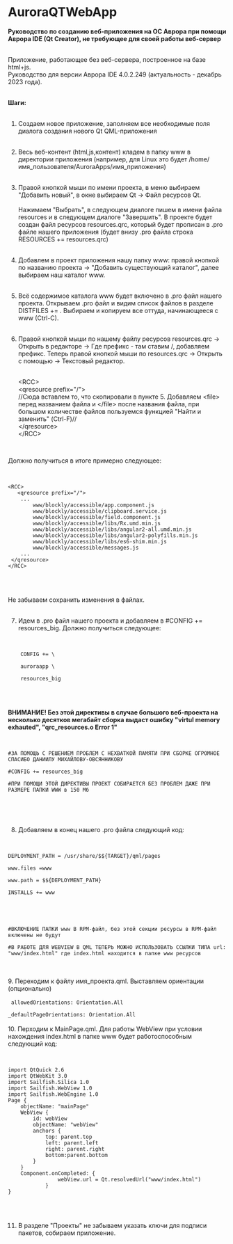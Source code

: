 # AuroraQTWebApp

<strong>Руководство по созданию веб-приложения на ОС Аврора при помощи Аврора IDE (Qt Creator), не требующее для своей работы веб-сервер</strong><br><br>

Приложение, работающее без веб-сервера, построенное на базе html+js. <br>Руководство для версии Аврора IDE 4.0.2.249 (актуальность - декабрь 2023 года).<br><br>

<strong>Шаги:</strong><br><br>
1. Создаем новое приложение, заполняем все необходимые поля диалога создания нового Qt QML-приложения<br><br>
2. Весь веб-контент (html,js,контент) кладем в папку www в директории приложения (например, для Linux это будет /home/имя_пользователя/AuroraApps/имя_приложения)<br><br>
3. Правой кнопкой мыши по имени проекта, в меню выбираем "Добавить новый", в окне выбираем Qt -> Файл ресурсов Qt.<br><br>
Нажимаем "Выбрать", в следующем диалоге пишем в имени файла resources и в следующем диалоге "Завершить". В проекте будет создан файл ресурсов resources.qrc, который будет прописан в .pro файле нашего приложения (будет внизу .pro файла строка RESOURCES += resources.qrc)<br><br>
4. Добавлем в проект приложения нашу папку www: правой кнопкой по названию проекта -> "Добавить существующий каталог", далее выбираем наш каталог www.<br><br>
5. Всё содержимое каталога www будет включено в .pro файл нашего проекта. Открываем .pro файл и видим список файлов в разделе DISTFILES += . Выбираем и копируем все оттуда, начинающееся с www (Ctrl-C).<br><br>
6. Правой кнопкой мыши по нашему файлу ресурсов resources.qrc -> Открыть в редакторе -> Где префикс - там ставим /, добавляем префикс. Теперь правой кнопкой мыши по resources.qrc -> Открыть с помощью -> Текстовый редактор.<br><br>
   
   &lt;RCC&gt;<br>
   &lt;qresource prefix="/"&gt;<br>
    //Сюда вставлем то, что скопировали в пункте 5. Добавляем &lt;file&gt; перед названием файла и &lt;/file&gt; после названия файла, при большом количестве файлов пользуемся функцией "Найти и заменить" (Ctrl-F)//<br>
   &lt;/qresource&gt;<br>
&lt;/RCC&gt;<br>
<br>

Должно получиться в итоге примерно следующее:<br><br>
<pre><code>
&lt;RCC&gt;
   &lt;qresource prefix="/"&gt;
    ...
        <file>www/blockly/accessible/app.component.js</file>
        <file>www/blockly/accessible/clipboard.service.js</file>
        <file>www/blockly/accessible/field.component.js</file>
        <file>www/blockly/accessible/libs/Rx.umd.min.js</file>
        <file>www/blockly/accessible/libs/angular2-all.umd.min.js</file>
        <file>www/blockly/accessible/libs/angular2-polyfills.min.js</file>
        <file>www/blockly/accessible/libs/es6-shim.min.js</file>
        <file>www/blockly/accessible/messages.js</file>
    ...
 &lt;/qresource&gt;
&lt;/RCC&gt;
</code></pre><br><br>

Не забываем сохранить изменения в файлах.<br><br>

7. Идем в .pro файл нашего проекта и добавляем  в #CONFIG += resources_big. Должно получиться следующее:<br><br>
   
<code>
    CONFIG += \ <br>
    auroraapp \ <br>
    resources_big <br>
</code><br><br>

<strong>ВНИМАНИЕ! 
Без этой директивы в случае большого веб-проекта на несколько десятков мегабайт сборка выдаст ошибку "virtul memory exhauted", "qrc_resources.o Error 1"
</strong><br><br>

<pre><code>
#ЗА ПОМОЩЬ С РЕШЕНИЕМ ПРОБЛЕМ С НЕХВАТКОЙ ПАМЯТИ ПРИ СБОРКЕ ОГРОМНОЕ СПАСИБО ДАНИИЛУ МИХАЙЛОВУ-ОВСЯННИКОВУ <br>
#CONFIG += resources_big<br>
#ПРИ ПОМОЩИ ЭТОЙ ДИРЕКТИВЫ ПРОЕКТ СОБИРАЕТСЯ БЕЗ ПРОБЛЕМ ДАЖЕ ПРИ РАЗМЕРЕ ПАПКИ WWW в 150 Мб<br>
</code></pre><br><br>

8. Добавляем в конец нашего .pro файла следующий код:<br><br>
<pre><code>
DEPLOYMENT_PATH = /usr/share/$${TARGET}/qml/pages <br>
www.files =www <br>
www.path = $${DEPLOYMENT_PATH} <br>
INSTALLS += www <br>
<br><br>

#ВКЛЮЧЕНИЕ ПАПКИ www В RPM-файл, без этой секции ресурсы в RPM-файл включены не будут<br>
#В РАБОТЕ ДЛЯ WEBVIEW В QML ТЕПЕРЬ МОЖНО ИСПОЛЬЗОВАТЬ ССЫЛКИ ТИПА url: "www/index.html" где index.html находится в папке www ресурсов</code></pre>
<br><br>
9. Переходим к файлу имя_проекта.qml. Выставляем ориентации (опционально)<br><br>
<code>
    allowedOrientations: Orientation.All <br>
    _defaultPageOrientations: Orientation.All
</code>
<br><br>
10. Перходим к MainPage.qml. Для работы WebView при условии нахождения index.html в папке www будет работоспособным следующий код:
<br><br>
<pre><code>
import QtQuick 2.6
import QtWebKit 3.0
import Sailfish.Silica 1.0
import Sailfish.WebView 1.0
import Sailfish.WebEngine 1.0
Page {
    objectName: "mainPage"
    WebView {
        id: webView
        objectName: "webView"
        anchors {
            top: parent.top
            left: parent.left
            right: parent.right
            bottom:parent.bottom
        }
    }
    Component.onCompleted: {
                webView.url = Qt.resolvedUrl("www/index.html")
            }
}
</code></pre><br><br>

11. В разделе "Проекты" не забываем указать ключи для подписи пакетов, собираем приложение.
